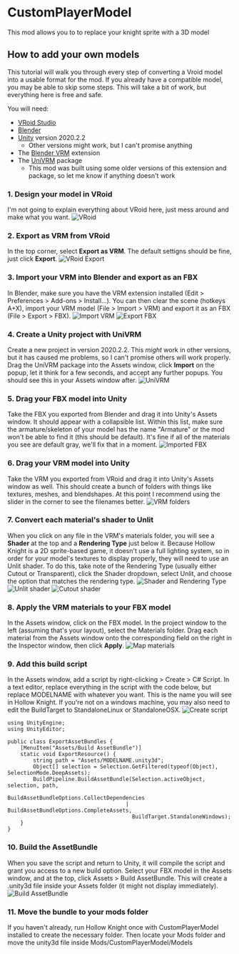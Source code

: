 # CustomPlayerModel

This mod allows you to to replace your knight sprite with a 3D model

## How to add your own models
This tutorial will walk you through every step of converting a Vroid model into a usable format for the mod.
If you already have a compatible model, you may be able to skip some steps.
This will take a bit of work, but everything here is free and safe.


You will need:
- [VRoid Studio](https://store.steampowered.com/app/1486350/VRoid_Studio_v210/)
- [Blender](https://www.blender.org/download/)
- [Unity](https://unity.com/releases/editor/whats-new/2020.2.2) version 2020.2.2
	- Other versions might work, but I can't promise anything
- The [Blender VRM](https://extensions.blender.org/add-ons/vrm/) extension
- The [UniVRM](https://github.com/vrm-c/UniVRM/releases) package
	- This mod was built using some older versions of this extension and package, so let me know if anything doesn't work


### 1. Design your model in VRoid
I'm not going to explain everything about VRoid here, just mess around and make what you want.
![VRoid](Tutorial/Vroid_design.png)


### 2. Export as VRM from VRoid
In the top corner, select **Export as VRM**. The default settigns should be fine, just click **Export**.
![VRoid Export](Tutorial/Vroid_export.png)


### 3. Import your VRM into Blender and export as an FBX
In Blender, make sure you have the VRM extension installed (Edit > Preferences > Add-ons > Install...).
You can then clear the scene (hotkeys A+X), import your VRM model (File > Import > VRM) and export it as an FBX (File > Export > FBX).
![Import VRM](Tutorial/Blender_import.png) ![Export FBX](Tutorial/Blender_export.png)


### 4. Create a Unity project with UniVRM
Create a new project in version 2020.2.2. This *might* work in other versions, but it has caused me problems, so I can't promise others will work properly.
Drag the UniVRM package into the Assets window, click **Import** on the popup, let it think for a few seconds, and accept any further popups.
You should see this in your Assets window after.
![UniVRM](Tutorial/UniVRM.png)


### 5. Drag your FBX model into Unity
Take the FBX you exported from Blender and drag it into Unity's Assets window. It should appear with a collapsible list.
Within this list, make sure the armature/skeleton of your model has the name "Armature" or the mod won't be able to find it (this should be default).
It's fine if all of the materials you see are default gray, we'll fix that in a moment.
![Imported FBX](Tutorial/Unity_grays.png)


### 6. Drag your VRM model into Unity
Take the VRM you exported from VRoid and drag it into Unity's Assets window as well. This should create a bunch of folders with things like textures, meshes, and blendshapes.
At this point I recommend using the slider in the corner to see the filenames better.
![VRM folders](Tutorial/Unity_folders.png)


### 7. Convert each material's shader to Unlit
When you click on any file in the VRM's materials folder, you will see a **Shader** at the top and a **Rendering Type** just below it.
Because Hollow Knight is a 2D sprite-based game, it doesn't use a full lighting system, so in order for your model's textures to display properly, they will need to use an Unlit shader.
To do this, take note of the Rendering Type (usually either Cutout or Transparent), click the Shader dropdown, select Unlit, and choose the option that matches the rendering type.
![Shader and Rendering Type](Tutorial/VRM_shaders.png) ![Unlit shader](Tutorial/Shaders_unlit.png) ![Cutout shader](Tutorial/Cutout_shader.png)


### 8. Apply the VRM materials to your FBX model
In the Assets window, click on the FBX model. In the project window to the left (assuming that's your layout), select the Materials folder.
Drag each material from the Assets window onto the corresponding field on the right in the Inspector window, then click **Apply**.
![Map materials](Tutorial/Material_mapping.png)


### 9. Add this build script
In the Assets window, add a script by right-clicking > Create > C# Script. In a text editor, replace everything in the script with the code below, but replace MODELNAME with whatever you want.
This is the name you will see in Hollow Knight. If you're not on a windows machine, you may also need to edit the BuildTarget to StandaloneLinux or StandaloneOSX.
![Create script](Tutorial/Create_script.png)
```
using UnityEngine;
using UnityEditor;

public class ExportAssetBundles {
    [MenuItem("Assets/Build AssetBundle")]
    static void ExportResource() {
        string path = "Assets/MODELNAME.unity3d";
        Object[] selection = Selection.GetFiltered(typeof(Object), SelectionMode.DeepAssets);
        BuildPipeline.BuildAssetBundle(Selection.activeObject, selection, path,
                                       BuildAssetBundleOptions.CollectDependencies
                                     | BuildAssetBundleOptions.CompleteAssets,
                                       BuildTarget.StandaloneWindows);
    }
}
```


### 10. Build the AssetBundle
When you save the script and return to Unity, it will compile the script and grant you access to a new build option.
Select your FBX model in the Assets window, and at the top, click Assets > Build AssetBundle.
This will create a .unity3d file inside your Assets folder (it might not display immediately).
![Build AssetBundle](Tutorial/Build_AssetBundle.png)


### 11. Move the bundle to your mods folder
If you haven't already, run Hollow Knight once with CustomPlayerModel installed to create the necessary folder.
Then locate your Mods folder and move the unity3d file inside Mods/CustomPlayerModel/Models